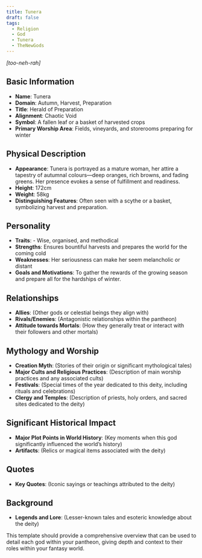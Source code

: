 ```yaml
---
title: Tunera
draft: false
tags:
  - Religion
  - God
  - Tunera
  - TheNewGods
---
```

*[too-neh-rah]*
## Basic Information

- **Name**: Tunera
- **Domain**: Autumn, Harvest, Preparation
- **Title**: Herald of Preparation
- **Alignment**: Chaotic Void
- **Symbol**: A fallen leaf or a basket of harvested crops
- **Primary Worship Area**: Fields, vineyards, and storerooms preparing for winter

## Physical Description

- **Appearance**: Tunera is portrayed as a mature woman, her attire a tapestry of autumnal colours—deep oranges, rich browns, and fading greens. Her presence evokes a sense of fulfillment and readiness.
- **Height**: 172cm
- **Weight**: 58kg
- **Distinguishing Features**: Often seen with a scythe or a basket, symbolizing harvest and preparation.

## Personality

- **Traits**: - Wise, organised, and methodical
- **Strengths**: Ensures bountiful harvests and prepares the world for the coming cold
- **Weaknesses**: Her seriousness can make her seem melancholic or distant
- **Goals and Motivations**: To gather the rewards of the growing season and prepare all for the hardships of winter.

## Relationships

- **Allies**: (Other gods or celestial beings they align with)
- **Rivals/Enemies**: (Antagonistic relationships within the pantheon)
- **Attitude towards Mortals**: (How they generally treat or interact with their followers and other mortals)

## Mythology and Worship

- **Creation Myth**: (Stories of their origin or significant mythological tales)
- **Major Cults and Religious Practices**: (Description of main worship practices and any associated cults)
- **Festivals**: (Special times of the year dedicated to this deity, including rituals and celebrations)
- **Clergy and Temples**: (Description of priests, holy orders, and sacred sites dedicated to the deity)

## Significant Historical Impact

- **Major Plot Points in World History**: (Key moments when this god significantly influenced the world’s history)
- **Artifacts**: (Relics or magical items associated with the deity)

## Quotes

- **Key Quotes**: (Iconic sayings or teachings attributed to the deity)

## Background

- **Legends and Lore**: (Lesser-known tales and esoteric knowledge about the deity)

This template should provide a comprehensive overview that can be used to detail each god within your pantheon, giving depth and context to their roles within your fantasy world.